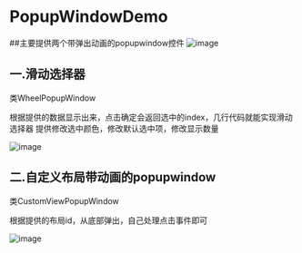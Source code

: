 # PopupWindowDemo

##主要提供两个带弹出动画的popupwindow控件
![image](http://i3.buimg.com/4908a4a402892ff9.png)

## 一.滑动选择器 
类WheelPopupWindow

根据提供的数据显示出来，点击确定会返回选中的index，几行代码就能实现滑动选择器
提供修改选中颜色，修改默认选中项，修改显示数量

![image](http://i2.buimg.com/86ebf646b3ff3253.png)

## 二.自定义布局带动画的popupwindow  
类CustomViewPopupWindow

根据提供的布局id，从底部弹出，自己处理点击事件即可

![image](http://i3.buimg.com/dd4ce67a835ccd4a.png)
